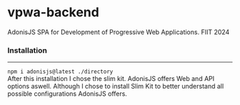# vpwa-backend
AdonisJS SPA for Development of Progressive Web Applications. FIIT 2024
### Installation
---
`npm i adonisjs@latest ./directory`<br>
After this installation I chose the slim kit. AdonisJS offers Web and API options aswell.
Although I chose to install Slim Kit to better understand all possible configurations AdonisJS offers.

